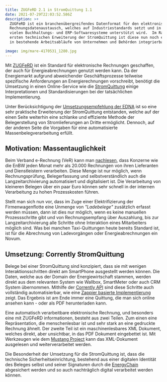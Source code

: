 ```yaml
---
title: ZUGFeRD 2.1 in StromQuittung 1.1
date: 2021-07-29T22:03:52.586Z
description: >+
  ZUGFeRD ist ein branchenübergreifendes Datenformat für den elektronischen
  Rechnungsdatenaustausch, welches auf Industriestandards setzt und in von
  vielen Buchhaltungs- und ERP-Softwaresysteme unterstützt wird.  Im Rahmen der
  ersten technischen Erweiterung der StromQuittung ist diese nun noch einfacher
  in bestehende Arbeitsabläufe von Unternehmen und Behörden integrierbar.

image: img/mare-4170531_1280.jpg
---
```

Mit [ZUGFeRD](https://www.ferd-net.de/) ist ein Standard für elektronische Rechnungen geschaffen, der auch für Energieabrechnungen genutzt werden kann. Da der Energiemarkt aufgrund abweichender Geschäftsprozesse teilweise spezifische Anforderungen an Energierechnungen vorschreibt, benötigt die Umsetzung in einen Online-Service wie die [StromQuittung](https://corrently.de/service/quittung.html) einige Interpretationen und Standardisierungen bei der tatsächlichen Implementierung. 

Unter Berücksichtigung der [Umsetzungsempfehlung der EDNA](https://www.meine-energie.de/media/umsetzungsempfehlungen_zugferd_2.0.pdf) ist so eine sehr praktische Erweiterung der StromQuittung entstanden, welche auf der einen Seite weiterhin eine schlanke und effiziente Methode der Belegerstellung von Stromlieferungen an Dritte ermöglicht. Dennoch, auf der anderen Seite die Vorgaben für eine automatisierte Massenbelegverarbeitung erfüllt.

## Motivation: Massentauglichkeit

Beim Verband e-Rechnung (VeR) kann man [nachlesen](https://www.verband-e-rechnung.org/news/branchennews/enbw-setzt-bei-rechnungen-auf-zugferd/), dass Konzerne wie die EnBW jeden Monat mehr als 20.000 Rechnungen von ihren Lieferanten und Dienstleistern verarbeiten. Diese Menge ist nur möglich, wenn Rechnungsprüfung, Belegerfassung und selbstverständlich auch die Langzeitarchivierung automatisiert und digitalisiert ist. Die Verarbeitung von kleineren Belegen über ein paar Euro können sehr schnell in der internen Verarbeitung zu hohen Prozesskosten führen. 

Stellt man sich nun vor, dass im Zuge einer Elektrifizierung der Firmenwagenflotte eine Unmenge von *"Ladebelege"* zusätzlich erfasst werden müssen, dann ist dies nur möglich, wenn es keine manuellen Prozessschritte gibt und von Rechnungsempfang über Auszahlung, bis zur Langzeitarchivierung alle Schritte ohne Interaktion eines Mitarbeiters möglich sind. Was bei manchen Taxi-Quittungen heute bereits Standard ist, ist für die Abrechnung von Ladevorgängen oder Energieabrechnungen ein Novum. 

## Umsetzung: Corrently StromQuittung

Belege bei einer StromQuittung sind konzipiert, dass sie mit wenigen Interaktionsschritten direkt am SmartPhone ausgestellt werden können. Die Daten, welche aus der Domain der Energiewirtschaft stammen, werden direkt aus dem relevanten System wie Wallbox, SmartMeter oder auch CRM System übernommen. Mithilfe der [Corrently API](https://corrently.io/)  sind diese Schritte auch vollständig automatisierbar, wie eine [Zappier basierte Implementierung](https://zapier.com/developer/public-invite/141502/84bb9fa622b1679e6f5ead9ae2f11e01/) zeigt. Das Ergebnis ist am Ende immer eine Quittung, die man sich online ansehen kann - oder als PDF herunterladen kann.

Eine automatisch verarbeitbare elektronische Rechnung, und besonders eine mit ZUGFeRD informationen, besteht aus zwei Teilen. Zum einen eine Repräsentation, die menschenlesbar ist und sehr stark an eine gedruckte Rechnung ähnelt. Der zweite Teil ist ein maschinenlesbares XML Dokument, welches direkt, aber unsichtbar, in das PDF Dokument eingebettet ist. Mit Werkzeugen wie dem [Mustang Project](https://www.mustangproject.org/) kann das XML-Dokument ausgelesen und weiterverarbeitet werden. 

Die Besonderheit der Umsetzung für die StromQuittung ist, dass die technische Sicherheitseinrichtung, bestehend aus einer digitalen Identität des Beleges selbst und seiner Signaturen durch die [EnergyChain](https://github.com/energychain/) abgesichert werden und so auch nachträglich digital verarbeitet werden können.